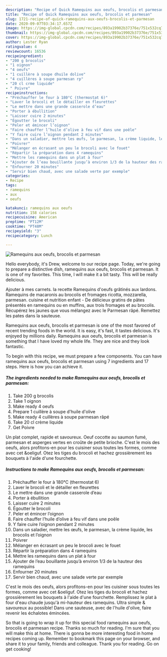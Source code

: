 ```yaml
---
description: "Recipe of Quick Ramequins aux oeufs, brocolis et parmesan"
title: "Recipe of Quick Ramequins aux oeufs, brocolis et parmesan"
slug: 1721-recipe-of-quick-ramequins-aux-oeufs-brocolis-et-parmesan
date: 2020-09-07T03:34:17.657Z
image: https://img-global.cpcdn.com/recipes/893a19902b37376e/751x532cq70/ramequins-aux-oeufs-brocolis-et-parmesan-photo-principale-de-la-recette.jpg
thumbnail: https://img-global.cpcdn.com/recipes/893a19902b37376e/751x532cq70/ramequins-aux-oeufs-brocolis-et-parmesan-photo-principale-de-la-recette.jpg
cover: https://img-global.cpcdn.com/recipes/893a19902b37376e/751x532cq70/ramequins-aux-oeufs-brocolis-et-parmesan-photo-principale-de-la-recette.jpg
author: Lester Ryan
ratingvalue: 4
reviewcount: 16536
recipeingredient:
- "200 g brocolis"
- "1 oignon"
- "4 oeufs"
- "1 cuillère à soupe dhuile dolive"
- "4 cuillères à soupe parmesan rp"
- "20 cl crme liquide"
- " Poivre"
recipeinstructions:
- "Préchauffer le four à 180°C (thermostat 6)"
- "Laver le brocoli et le détailler en fleurettes"
- "Le mettre dans une grande casserole d’eau"
- "Porter à ébullition"
- "Laisser cuire 2 minutes"
- "Égoutter le brocoli"
- "Peler et émincer l’oignon"
- "Faire chauffer l’huile d’olive à feu vif dans une poêle"
- "Y faire cuire l’oignon pendant 2 minutes"
- "Dans un saladier, mettre les œufs, le parmesan, la crème liquide, les brocolis et l’oignon"
- "Poivrer"
- "Mélanger en écrasant un peu le brocoli avec le fouet"
- "Répartir la préparation dans 4 ramequins"
- "Mettre les ramequins dans un plat à four"
- "Ajouter de l’eau bouillante jusqu’à environ 1/3 de la hauteur des ramequins"
- "Enfourner 20 minutes"
- "Servir bien chaud, avec une salade verte par exemple"
categories:
- Recipe
tags:
- ramequins
- aux
- oeufs

katakunci: ramequins aux oeufs 
nutrition: 158 calories
recipecuisine: American
preptime: "PT12M"
cooktime: "PT48M"
recipeyield: "3"
recipecategory: Lunch

---
```



![Ramequins aux oeufs, brocolis et parmesan](https://img-global.cpcdn.com/recipes/893a19902b37376e/751x532cq70/ramequins-aux-oeufs-brocolis-et-parmesan-photo-principale-de-la-recette.jpg)

Hello everybody, it's Drew, welcome to our recipe page. Today, we're going to prepare a distinctive dish, ramequins aux oeufs, brocolis et parmesan. It is one of my favorites. This time, I will make it a bit tasty. This will be really delicious.

Ajouter à mes carnets. la recette Ramequins d&#39;oeufs grâtinés aux lardons. Ramequins de macaronis au brocolis et fromages ricotta, mozzarella, parmesan. cuisine et nutrition enfant - De délicieux gratins de pâtes présentés en ramequins ou en muffins, aux trois fromages et au brocolis. Récupérez les jaunes que vous mélangez avec le Parmesan râpé. Remettez les pates dans la sauteuse.

Ramequins aux oeufs, brocolis et parmesan is one of the most favored of recent trending foods in the world. It is easy, it's fast, it tastes delicious. It's enjoyed by millions daily. Ramequins aux oeufs, brocolis et parmesan is something that I have loved my whole life. They are nice and they look fantastic.


To begin with this recipe, we must prepare a few components. You can have ramequins aux oeufs, brocolis et parmesan using 7 ingredients and 17 steps. Here is how you can achieve it.

<!--inarticleads1-->

##### The ingredients needed to make Ramequins aux oeufs, brocolis et parmesan:

1. Take 200 g brocolis
1. Take 1 oignon
1. Make ready 4 oeufs
1. Prepare 1 cuillère à soupe d&#39;huile d&#39;olive
1. Make ready 4 cuillères à soupe parmesan râpé
1. Take 20 cl crème liquide
1. Get  Poivre


Un plat complet, rapide et savoureux. Oeuf cocotte au saumon fumé, parmesan et asperges vertes en croûte de petite brioche. C&#39;est le mois des oeufs, alors profitons-en pour les cuisiner sous toutes les formes, comme avec cet &amp;oeliguf. Otez les tiges du brocoli et hachez grossièrement les bouquets à l&#39;aide d&#39;une fourchette. 

<!--inarticleads2-->

##### Instructions to make Ramequins aux oeufs, brocolis et parmesan:

1. Préchauffer le four à 180°C (thermostat 6)
1. Laver le brocoli et le détailler en fleurettes
1. Le mettre dans une grande casserole d’eau
1. Porter à ébullition
1. Laisser cuire 2 minutes
1. Égoutter le brocoli
1. Peler et émincer l’oignon
1. Faire chauffer l’huile d’olive à feu vif dans une poêle
1. Y faire cuire l’oignon pendant 2 minutes
1. Dans un saladier, mettre les œufs, le parmesan, la crème liquide, les brocolis et l’oignon
1. Poivrer
1. Mélanger en écrasant un peu le brocoli avec le fouet
1. Répartir la préparation dans 4 ramequins
1. Mettre les ramequins dans un plat à four
1. Ajouter de l’eau bouillante jusqu’à environ 1/3 de la hauteur des ramequins
1. Enfourner 20 minutes
1. Servir bien chaud, avec une salade verte par exemple


C&#39;est le mois des oeufs, alors profitons-en pour les cuisiner sous toutes les formes, comme avec cet &amp;oeliguf. Otez les tiges du brocoli et hachez grossièrement les bouquets à l&#39;aide d&#39;une fourchette. Remplissez le plat à four d&#39;eau chaude jusqu&#39;à mi-hauteur des ramequins. Ultra simple &amp; savoureux au possible! Dans une sauteuse, avec de l&#39;huile d&#39;olive, faire revenir les échalotes émincées. 

So that is going to wrap it up for this special food ramequins aux oeufs, brocolis et parmesan recipe. Thanks so much for reading. I'm sure that you will make this at home. There is gonna be more interesting food in home recipes coming up. Remember to bookmark this page on your browser, and share it to your family, friends and colleague. Thank you for reading. Go on get cooking!
